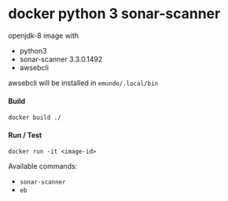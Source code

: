 
# docker python 3 sonar-scanner

openjdk-8 image with

- python3
- sonar-scanner 3.3.0.1492
- awsebcli

awsebcli will be installed in `emundo/.local/bin`

#### Build

`docker build ./`

#### Run / Test

`docker run -it <image-id>`

Available commands:

- `sonar-scanner`
- `eb`